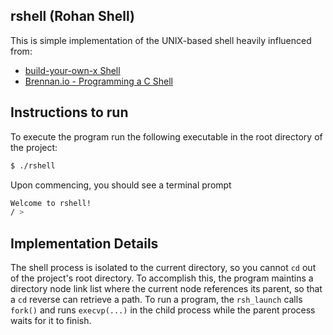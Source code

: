 ## rshell (Rohan Shell)

This is simple implementation of the UNIX-based shell heavily influenced from:

- [build-your-own-x Shell](https://github.com/codecrafters-io/build-your-own-x?tab=readme-ov-file#build-your-own-shell)
- [Brennan.io - Programming a C Shell](https://brennan.io/2015/01/16/write-a-shell-in-c/)

## Instructions to run

To execute the program run the following executable in the root directory of the project:

```bash
$ ./rshell
```

Upon commencing, you should see a terminal prompt

```sh
Welcome to rshell!
/ >
```

## Implementation Details

The shell process is isolated to the current directory, so you cannot `cd` out of the project's root directory. To accomplish this, the program maintins a directory node link list where the current node references its parent, so that a `cd` reverse can retrieve a path. To run a program, the `rsh_launch` calls `fork()` and runs `execvp(...)` in the child process while the parent process waits for it to finish.

